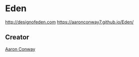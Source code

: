 # Eden
http://designofeden.com
https://aaronconway7.github.io/Eden/

## Creator
[Aaron Conway](http://www.aaronconway.co.uk)
